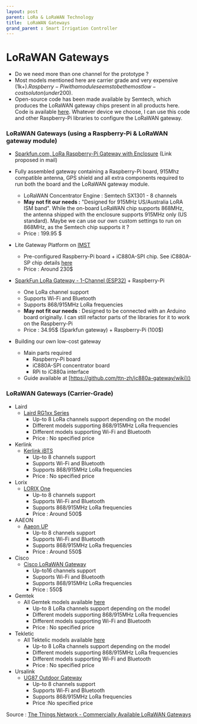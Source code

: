 ```yaml
---
layout: post
parent: LoRa & LoRaWAN Technology
title:  LoRaWAN Gateways
grand_parent : Smart Irrigation Controller
---
```

# LoRaWAN Gateways

- Do we need more than one channel for the prototype ?
- Most models mentioned here are carrier grade and very expensive (1k+$). Raspberry-Pi with a module seems to be the most low-cost soluton (under 200$).
- Open-source code has been made available by Semtech, which produces the LoRaWAN gateway chips present in all products here. Code is available [here](https://github.com/Lora-net/lora_gateway). Whatever device we choose, I can use this code and other Raspberry-Pi libraries to configure the LoRaWAN gateway.

### LoRaWAN Gateways (using a Raspberry-Pi & LoRaWAN gateway module)

- [Sparkfun.com, LoRa Raspberry-Pi Gateway with Enclosure](https://www.sparkfun.com/products/15336) (Link proposed in mail)
- Fully assembled gateway containing a Raspberry-Pi board, 915Mhz compatible antenna, GPS shield and all extra components required to run both the board and the LoRaWAN gateway module.
    - LoRaWAN Concentrator Engine : Semtech SX1301 - 8 channels
    - **May not fit our needs :** "Designed for 915MHz US/Australia LoRA ISM band". While the on-board LoRaWAN chip supports 868MHz, the antenna shipped with the enclosure supports 915MHz only (US standard). Maybe we can use our own custom settings to run on 868MHz, as the Semtech chip supports it ?
    - Price : 199.95 $


- Lite Gateway Platform on [IMST](https://shop.imst.de/wireless-modules/lora-products/36/lite-gateway-demonstration-platform-for-lora-technology)
  - Pre-configured Raspberry-Pi board + iC880A-SPI chip. See iC880A-SP chip details [here](https://shop.imst.de/wireless-modules/lora-products/8/ic880a-spi-lorawan-concentrator-868-mhz)
  - Price : Around 230$

- [SparkFun LoRa Gateway - 1-Channel (ESP32)](https://www.sparkfun.com/products/15006) + Raspberry-Pi
  - One LoRa channel support
  - Supports Wi-Fi and Bluetooth
  - Supports 868/915MHz LoRa frequencies
  - **May not fit our needs** : Designed to be connected with an Arduino board originally. I can still refactor parts of the libraries for it to work on the Raspberry-Pi
  - Price : 34.95$ (Sparkfun gateway) + Raspberry-Pi (100$)

- Building our own low-cost gateway
  - Main parts required
    - Raspberry-Pi board
    - iC880A-SPI concentrator board
    - RPi to iC880a interface
  - Guide available at [https://github.com/ttn-zh/ic880a-gateway/wiki]()

### LoRaWAN Gateways (Carrier-Grade)

- Laird
  - [Laird RG1xx Series](https://eu.mouser.com/new/laird-connectivity/laird-sentrius-rg1-lora-gateway/)
    - Up-to 8 LoRa channels support depending on the model
    - Different models supporting 868/915MHz LoRa frequencies
    - Different models supporting Wi-Fi and Bluetooth
    - Price : No specified price
- Kerlink
  - [Kerlink iBTS](http://www.kerlink.com/en/products/lora-iot-station-2/wirnet-ibts)
    - Up-to 8 channels support
    - Supports Wi-Fi and Bluetooth
    - Supports 868/915MHz LoRa frequencies
    - Price : No specified price
- Lorix
  - [LORIX One](http://lorixone.io)
    - Up-to 8 channels support
    - Supports Wi-Fi and Bluetooth
    - Supports 868/915MHz LoRa frequencies
    - Price : Around 500$
- AAEON
  - [Aaeon UP](http://industrialgateways.eu/docs/)
    - Up-to 8 channels support
    - Supports Wi-Fi and Bluetooth
    - Supports 868/915MHz LoRa frequencies
    - Price : Around 550$
- Cisco
  - [Cisco LoRaWAN Gateway](https://www.cisco.com/c/en/us/products/routers/wireless-gateway-lorawan/index.html)
    - Up-to16 channels support
    - Supports Wi-Fi and Bluetooth
    - Supports 868/915MHz LoRa frequencies
    - Price : 550$
- Gemtek
  - All Gemtek models available [here](https://www.gemteks.com/en/products/lora-iot/gateway)
    - Up-to 8 LoRa channels support depending on the model
    - Different models supporting 868/915MHz LoRa frequencies
    - Different models supporting Wi-Fi and Bluetooth
    - Price : No specified price
- Tekletic
  - All Tektelic models available [here](https://tektelic.com/iot/lorawan-gateways/)
    - Up-to 8 LoRa channels support depending on the model
    - Different models supporting 868/915MHz LoRa frequencies
    - Different models supporting Wi-Fi and Bluetooth
    - Price : No specified price
- Ursalink
  - [UG87 Outdoor Gateway](https://www.ursalink.com/en/ug87-lorawan-gateway/)
    - Up-to 8 channels support
    - Supports Wi-Fi and Bluetooth
    - Supports 868/915MHz LoRa frequencies
    - Price :No specified price



Source : [The Things Network - Commercially Available LoRaWAN Gateways ](https://www.thethingsnetwork.org/docs/gateways/start/list.html)